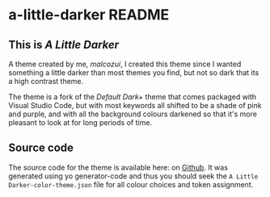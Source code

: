 # a-little-darker README

## This is *A Little Darker*

A theme created by me, *malcozui*, I created this theme since I wanted something a little darker than most themes you find, but not so dark that its a high contrast theme.

The theme is a fork of the *Default Dark+* theme that comes packaged with Visual Studio Code, but with most keywords all shifted to be a shade of pink and purple, and with all the background colours darkened so that it's more pleasant to look at for long periods of time.

## Source code

The source code for the theme is available here: on [Github](https://github.com/malcozui/a-little-darker).
It was generated using yo generator-code and thus you should seek the `A Little Darker-color-theme.json` file for all colour choices and token assignment.

